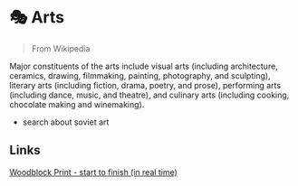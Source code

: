 # 🎭 Arts

> From Wikipedia

Major constituents of the arts include visual arts \(including architecture, ceramics, drawing, filmmaking, painting, photography, and sculpting\), literary arts \(including fiction, drama, poetry, and prose\), performing arts \(including dance, music, and theatre\), and culinary arts \(including cooking, chocolate making and winemaking\).

* search about soviet art

## Links

[Woodblock Print - start to finish \(in real time\)](https://www.youtube.com/watch?v=0nCbsbaVbVM)

